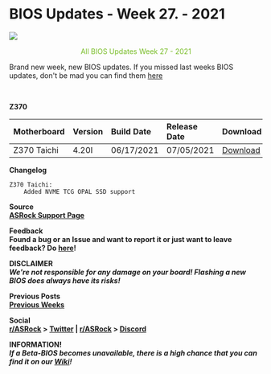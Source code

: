 # BIOS Updates - Week 27. - 2021

<img style="margin-left:auto;margin-right:auto;display: block;" src="/ASRockWiki/assets/img/includes/wiki/bios_updates.png">

<p style="text-align:center;color:#79bd28">All BIOS Updates Week 27 - 2021</p>

Brand new week, new BIOS updates. If you missed last weeks BIOS updates, don't be mad you can find them [here](https://new.reddit.com/r/ASRock/comments/o98gvx/weekly_bios_update_post_week_26_2021/)

&#x200B;

**Z370**

|Motherboard|Version|Build Date|Release Date|Download|
|:-|:-|:-|:-|:-|
|Z370 Taichi|4.20I|06/17/2021|07/05/2021|[Download](https://www.asrock.com/MB/Intel/Z370%20Taichi/index.asp#BIOS)|

**Changelog**

    Z370 Taichi:
        Added NVME TCG OPAL SSD support

**Source**  
[**ASRock Support Page**](https://www.asrock.com/support/index.asp?cat=BIOS)

**Feedback**  
**Found a bug or an Issue and want to report it or just want to leave feedback? Do [here](https://event.asrock.com/tsd.asp)!**

**DISCLAIMER**  
***We're not responsible for any damage on your board! Flashing a new BIOS does always have its risks!***

**Previous Posts**  
[**Previous Weeks**](https://www.reddit.com/r/ASRock/?f=flair_name%3A%22BIOS%20Release%22)

**Social**  
**[r/ASRock](https://www.reddit.com/r/ASRock/) > [Twitter](https://twitter.com/redditASRock) | [r/ASRock](https://www.reddit.com/r/ASRock/) > [Discord](https://discord.gg/rFrMpxV)**

**INFORMATION!**  
***If a Beta-BIOS becomes unavailable, there is a high chance that you can find it on our [Wiki](https://botflakes.github.io/ASRockWiki/beta_bios/)!***